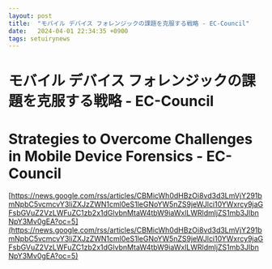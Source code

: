 ```yaml
---
layout: post
title:  "モバイル デバイス フォレンジックの課題を克服する戦略 - EC-Council"
date:   2024-04-01 22:34:35 +0900
tags: setuirynews 
---
```


# モバイル デバイス フォレンジックの課題を克服する戦略 - EC-Council



# Strategies to Overcome Challenges in Mobile Device Forensics - EC-Council

[https://news.google.com/rss/articles/CBMicWh0dHBzOi8vd3d3LmVjY291bmNpbC5vcmcvY3liZXJzZWN1cml0eS1leGNoYW5nZS9jeWJlci10YWxrcy9jaGFsbGVuZ2VzLWFuZC1zb2x1dGlvbnMtaW4tbW9iaWxlLWRldmljZS1mb3JlbnNpY3Mv0gEA?oc=5](https://news.google.com/rss/articles/CBMicWh0dHBzOi8vd3d3LmVjY291bmNpbC5vcmcvY3liZXJzZWN1cml0eS1leGNoYW5nZS9jeWJlci10YWxrcy9jaGFsbGVuZ2VzLWFuZC1zb2x1dGlvbnMtaW4tbW9iaWxlLWRldmljZS1mb3JlbnNpY3Mv0gEA?oc=5)

